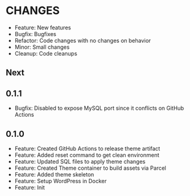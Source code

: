 # CHANGES

- Feature: New features
- Bugfix: Bugfixes
- Refactor: Code changes with no changes on behavior
- Minor: Small changes
- Cleanup: Code cleanups

## Next

## 0.1.1

- Bugfix: Disabled to expose MySQL port since it conflicts on GitHub Actions

## 0.1.0

- Feature: Created GitHub Actions to release theme artifact
- Feature: Added reset command to get clean environment
- Feature: Updated SQL files to apply theme changes
- Feature: Created Theme container to build assets via Parcel
- Feature: Added theme skeleton
- Feature: Setup WordPress in Docker
- Feature: Init

